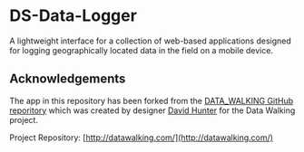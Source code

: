 # DS-Data-Logger
A lightweight interface for a collection of web-based applications designed for logging geographically located data in the field on a mobile device.

## Acknowledgements

The app in this repository has been forked from the [DATA_WALKING GitHub reporitory](https://github.com/DHDPIC/DATA_WALKING) which was created by designer [David Hunter](http://davidhunterdesign.com/) for the Data Walking project.

Project Repository: [http://datawalking.com/](http://datawalking.com/)
